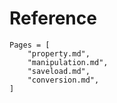 # Reference

```@contents
Pages = [
    "property.md",
    "manipulation.md",
    "saveload.md",
    "conversion.md",
]
```